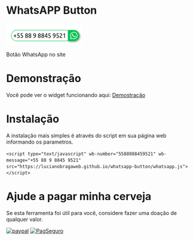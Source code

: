 # WhatsAPP Button
![Botão WhatsAPP no site](./botao-whatsapp.png "Botão WhatsAPP no site")

Botão WhatsApp no site

# Demonstração

Você pode ver o widget funcionando aqui: [Demostração](https://lucianobragaweb.github.io)

# Instalação

A instalação mais simples é através do script em sua página web informando os parametros.

`<script type="text/javascript" wb-number="5588988459521" wb-message="+55 88 9 8845 9521" src="https://lucianobragaweb.github.io/whatsapp-button/whatsapp.js"></script>`

# Ajude a pagar minha cerveja

Se esta ferramenta foi útil para você, considere fazer uma doação de qualquer valor.

[![paypal](https://www.paypalobjects.com/en_US/i/btn/btn_donateCC_LG.gif)](https://www.paypal.com/cgi-bin/webscr?cmd=_s-xclick&hosted_button_id=6EE7DKT6JAAVA)
[![PagSeguro](https://stc.pagseguro.uol.com.br/public/img/botoes/doacoes/209x48-doar-assina.gif)](https://pag.ae/7UkvnQ1Vo)
